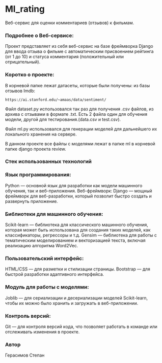 
#  Ml_rating
Веб-сервис для оценки комментариев (отзывов) к фильмам.
### Подробнее о Веб-сервисе:

Проект представляет из себя веб-сервис на базе фреймворка Django для ввода отзыва о фильме с автоматическим присвоением рейтинга (от 1 до 10) и статуса комментария (положительный или отрицательный). 


### Коротко о проекте:

В корневой папке лежат датасеты, которые были получены: из базы отзывов Imdb:
```
https://ai.stanford.edu/~amaas/data/sentiment/
```
Файл dataset.py использовался так раз для получения .csv файлов, из архива с отзывами в формате .txt.
Есть 2 файла один для обучения модели, другой для тестирования.(data.csv и test.csv).

Файл ml.py использовался для генерации моделей для дальнейшего их локального хранения на сервере.

В данном проекте все файлы с моделями лежат в папке ml в корневой папке django проекта review.




### Стек использованных технологий


### Язык программирования:
Python — основной язык для разработки как модели машинного обучения, так и веб-приложения.
Веб-фреймворк:
Django — мощный фреймворк для веб-разработки, который позволит быстро создать и развернуть приложение.
### Библиотеки для машинного обучения:
Scikit-learn — библиотека для классического машинного обучения, которая может быть использована для создания таких моделей, как классификаторы, регрессоры и т.д.
Gensim — библиотека для работы с тематическим моделированием и векторизацией текста, включая реализацию алгоритма Word2Vec.
### Пользовательский интерфейс:
HTML/CSS — для разметки и стилизации страницы.
Bootstrap — для быстрой разработки адаптивного интерфейса.
### Модуль для работы с моделями:
Joblib — для сериализации и десериализации моделей Scikit-learn, чтобы их можно было хранить и загружать в веб-приложении.
### Контроль версий:
Git — для контроля версий кода, что позволяет работать в команде или отслеживать изменения в проекте.

### Автор
Герасимов Степан
